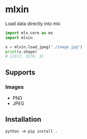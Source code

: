 # mlxin

Load data directly into mlx

```python
import mlx.core as mx
import mlxin

x = mlxin.load_jpeg("./image.jpg")
print(x.shape)
# [2117, 3176, 3]
```

## Supports

### Images
- PNG
- JPEG

## Installation

```shell
python -m pip install .
```